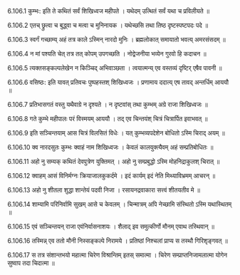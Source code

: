 6.106.1
कुम्भः:
इति ते कथितं सर्वं शिखिध्वज महीपते ।
यथेदम् उत्थितं सर्वं यथा च प्रविलीयते ॥


6.106.2
एतच् छ्रुत्वा च बुद्ध्वा च मत्वा च मुनिनायक ।
यथेच्छसि तथा तिष्ठ दृष्टस्पष्टपदः पदे ॥


6.106.3
स्वर्गं गच्छाम्य् अहं तत्र काले ऽस्मिन् नारदो मुनिः ।
ब्रह्मलोकात् समायातो भवत्य् अमरसंसदम् ॥


6.106.4
न मां पश्यति चेत् तत्र तत् कोपम् उपगच्छति ।
नोद्वेजनीया भव्येन गुरवो हि कदाचन ॥


6.106.5
त्यक्तसङ्कल्पलेखेन न किञ्चिद् अभिवाञ्छता ।
त्वयात्मन्य् एव वस्तव्यं दृष्टिर् एषैव पावनी ॥


6.106.6
वसिष्ठः:
इति यावत् प्रतिवचः पुष्पहस्तश् शिखिध्वजः ।
प्रणामाय ददात्य् एष तावद् अन्तर्धिम् आययौ ॥


6.106.7
प्रतिभासगतं वस्तु यथैवाग्रे न दृश्यते ।
न दृष्टवांस् तथा कुम्भम् अग्रे राजा शिखिध्वजः ॥


6.106.8
गते कुम्भे महीपालः परं विस्मयम् आययौ ।
तद् एव चिन्तयंश् चित्रं चित्रार्पित इवाभवत् ॥


6.106.9
इति सञ्चिन्तयाम् आस चित्रं विलसितं विधेः ।
यत् कुम्भव्यपदेशेन बोधितो ऽस्मि चिराद् अयम् ॥


6.106.10
क्व नारदसुतः कुम्भः क्वाहं नाम शिखिध्वजः ।
केवलं कालयुक्त्यैवम् अहं सम्प्रतिबोधितः ॥


6.106.11
अहो नु सम्यक् कथितं देवपुत्रेण युक्तिमत् ।
अहो नु सम्प्रबुद्धो ऽस्मि मोहनिद्राकुलश् चिरात् ॥


6.106.12
क्वाहम् आसं विनिर्मग्नः क्रियाजालकुकर्दमे ।
इदं कार्यम् इदं नेति मिथ्याविभ्रमम् आचरन् ॥


6.106.13
अहो नु शीतला शुद्धा शान्तेयं पदवी निजा ।
रसायनद्रवाकारा सत्त्वं शीतयतीव मे ॥


6.106.14
शाम्यामि परिनिर्वामि सुखम् आसे च केवलम् ।
चिन्मात्रम् अपि नेच्छामि संस्थितो ऽस्मि यथास्थितम् ॥


6.106.15
एवं सञ्चिन्तयन् राजा एवंनिर्वासनाशयः ।
शैलाद् इव समुत्कीर्णो मौनम् एवाथ तस्थिवान् ॥


6.106.16
तस्मिन्न् एव ततो मौनी निस्सङ्कल्पे निरामये ।
प्रतिष्ठां निश्चलां प्राप्य स तस्थौ गिरिशृङ्गवत् ॥


6.106.17
स तत्र संशान्तभयो महात्मा चिरेण विश्रान्तिम् इतस् समात्मा ।
चिरेण सम्प्राप्तनिजामलात्मा योगेन सुष्वाप तदा चिदात्मा ॥

